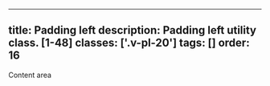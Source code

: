 <!--
 *              © 2025 Visa
 *
 * Licensed under the Apache License, Version 2.0 (the "License");
 * you may not use this file except in compliance with the License.
 * You may obtain a copy of the License at
 *
 *         http://www.apache.org/licenses/LICENSE-2.0
 *
 * Unless required by applicable law or agreed to in writing, software
 * distributed under the License is distributed on an "AS IS" BASIS,
 * WITHOUT WARRANTIES OR CONDITIONS OF ANY KIND, either express or implied.
 * See the License for the specific language governing permissions and
 * limitations under the License.
 *
 -->
---
title: Padding left
description: Padding left utility class. [1-48]
classes: ['.v-pl-20']
tags: []
order: 16
---

<div class="v-flex">
  <div class="v-flex v-pl-20" style="background: var(--palette-default-surface-highlight); border: 1px dashed var(--palette-default-active-subtle)">
    <div class="v-surface content-card">
      Content area
    </div>
  </div>
</div>